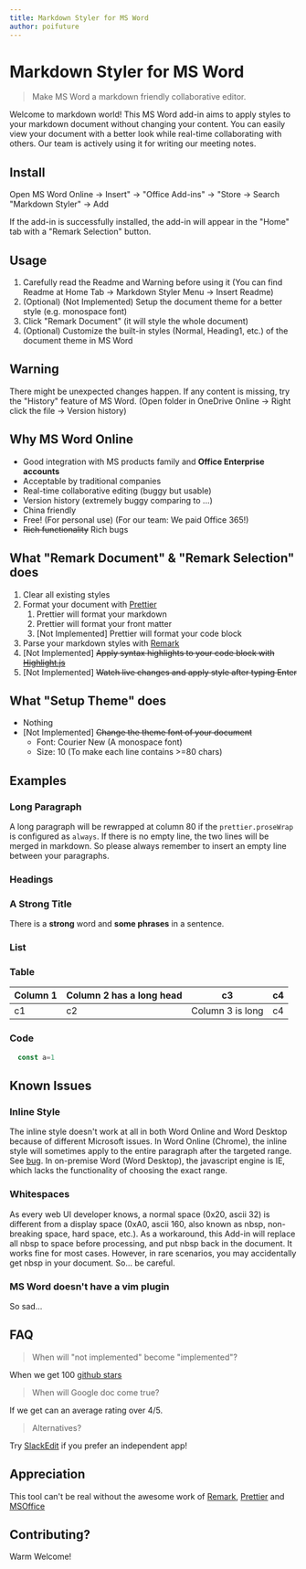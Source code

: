 ```yaml
---
title: Markdown Styler for MS Word
author: poifuture
---
```


<!-- prettier-ignore-start -->
<!-- markdownlint-disable -->
<!-- DO NOT FORMAT. This file is used to teach people how to use prettier in MS Word, so we keep exactly whatever it looks. -->

# Markdown Styler for MS Word

> Make MS Word a markdown friendly collaborative editor.

Welcome to markdown world!
This MS Word add-in aims to apply styles to your markdown document without changing your content.
You can easily view your document with a better look while real-time collaborating with others.
Our team is actively using it for writing our meeting notes.

<!-- INSTALL SECTION BEGIN  -->

## Install

Open MS Word Online -> Insert" -> "Office Add-ins" -> "Store -> Search "Markdown Styler" -> Add

If the add-in is successfully installed, the add-in will appear in the "Home" tab with a "Remark Selection" button.

<!-- INSTALL SECTION END -->

## Usage

1. Carefully read the Readme and Warning before using it (You can find Readme at Home Tab -> Markdown Styler Menu -> Insert Readme)
1. (Optional) (Not Implemented) Setup the document theme for a better style (e.g. monospace font)
1. Click "Remark Document" (it will style the whole document)
1. (Optional) Customize the built-in styles (Normal, Heading1, etc.) of the document theme in MS Word

## Warning

There might be unexpected changes happen. If any content is missing, try the "History" feature of MS Word. (Open folder in OneDrive Online -> Right click the file -> Version history)

## Why MS Word Online

* Good integration with MS products family and **Office Enterprise accounts**
* Acceptable by traditional companies
* Real-time collaborative editing (buggy but usable)
* Version history (extremely buggy comparing to ...)
* China friendly
* Free! (For personal use) (For our team: We paid Office 365!)
* ~~Rich functionality~~ Rich bugs

## What "Remark Document" & "Remark Selection" does

1. Clear all existing styles
1. Format your document with [Prettier](https://github.com/prettier/prettier)
    1. Prettier will format your markdown
    1. Prettier will format your front matter
    1. [Not Implemented] Prettier will format your code block
1. Parse your markdown styles with [Remark](https://github.com/remarkjs/remark)
1. [Not Implemented] ~~Apply syntax highlights to your code block with [Highlight.js](https://github.com/highlightjs/highlight.js/)~~
1. [Not Implemented] ~~Watch live changes and apply style after typing Enter~~

## What "Setup Theme" does

* Nothing
* [Not Implemented] ~~Change the theme font of your document~~
  - Font: Courier New (A monospace font)
  - Size: 10 (To make each line contains >=80 chars)

## Examples

### Long Paragraph

A long paragraph will be rewrapped at column 80 if the `prettier.proseWrap` is configured as `always`.
If there is no empty line, the two lines will be merged in markdown.
So please always remember to insert an empty line between your paragraphs.

### Headings

### A **Strong** Title

There is a **strong** word and **some phrases** in a sentence.

### List

### Table

Column 1 | Column 2 has a long head | c3 | c4
--- | --- | --- | ---
c1 | c2 | Column 3 is long | c4

### Code

```javascript
  const a=1
```

## Known Issues

### Inline Style

The inline style doesn't work at all in both Word Online and Word Desktop because of different Microsoft issues. In Word Online (Chrome), the inline style will sometimes apply to the entire paragraph after the targeted range. See [bug](https://github.com/OfficeDev/office-js/issues/586). In on-premise Word (Word Desktop), the javascript engine is IE, which lacks the functionality of choosing the exact range.

### Whitespaces

As every web UI developer knows, a normal space (0x20, ascii 32) is different from a display space (0xA0, ascii 160, also known as nbsp, non-breaking space, hard space, etc.). As a workaround, this Add-in will replace all nbsp to space before processing, and put nbsp back in the document. It works fine for most cases. However, in rare scenarios, you may accidentally get nbsp in your document. So... be careful.

### MS Word doesn't have a vim plugin

So sad...

## FAQ

> When will "not implemented" become "implemented"?

When we get 100 [github stars](https://github.com/poifuture/word-add-in-markdown-style)

> When will Google doc come true?

If we get can an average rating over 4/5.

> Alternatives?

Try [SlackEdit](https://stackedit.io/) if you prefer an independent app!

## Appreciation

This tool can't be real without the awesome work of [Remark](https://github.com/remarkjs/remark), [Prettier](https://github.com/prettier/prettier) and [MSOffice](https://github.com/OfficeDev/office-js)

## Contributing?

Warm Welcome!

<!-- prettier-ignore-end -->
